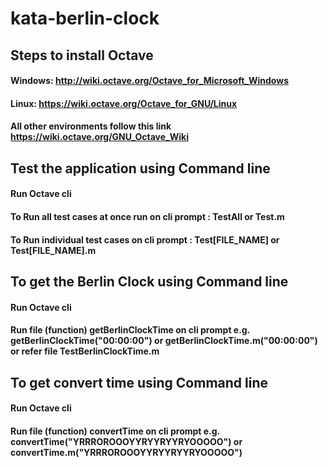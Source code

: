# kata-berlin-clock

## Steps to install Octave 
#### Windows: http://wiki.octave.org/Octave_for_Microsoft_Windows
#### Linux: https://wiki.octave.org/Octave_for_GNU/Linux
#### All other environments follow this link https://wiki.octave.org/GNU_Octave_Wiki



## Test the application using Command line
#### Run Octave cli
#### To Run all test cases at once run on cli prompt :  TestAll or Test.m
#### To Run individual test cases on cli prompt :  Test[FILE_NAME] or Test[FILE_NAME].m


## To get the Berlin Clock  using Command line
#### Run Octave cli
#### Run file (function) getBerlinClockTime on cli prompt e.g. getBerlinClockTime("00:00:00") or getBerlinClockTime.m("00:00:00") or refer file TestBerlinClockTime.m

## To get convert time  using Command line
#### Run Octave cli
#### Run file (function) convertTime on cli prompt e.g. convertTime("YRRROROOOYYRYYRYYRYOOOOO") or convertTime.m("YRRROROOOYYRYYRYYRYOOOOO")